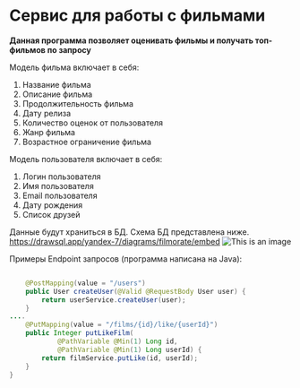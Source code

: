 # Сервис для работы с фильмами

**Данная программа позволяет оценивать фильмы и получать топ-фильмов по запросу**

Модель фильма включает в себя:
1. Название фильма
2. Описание фильма
3. Продолжительность фильма
4. Дату релиза
5. Количество оценок от пользователя
6. Жанр фильма
7. Возрастное ограничение фильма

Модель пользователя включает в себя:
1. Логин пользователя
2. Имя пользователя
3. Email пользователя
4. Дату рождения
5. Список друзей

Данные будут храниться в БД. Схема БД представлена ниже.
https://drawsql.app/yandex-7/diagrams/filmorate/embed
![This is an image](E:\Yandex\Project_practicum\java-filmorate\java-filmorate\filmorate)

Примеры Endpoint запросов (программа написана на Java):

```java

    @PostMapping(value = "/users")
    public User createUser(@Valid @RequestBody User user) {
        return userService.createUser(user);
    }
....
    @PutMapping(value = "/films/{id}/like/{userId}")
    public Integer putLikeFilm(
            @PathVariable @Min(1) Long id,
            @PathVariable @Min(1) Long userId) {
        return filmService.putLike(id, userId);
    }
}
```
